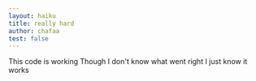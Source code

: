 ```yaml
---
layout: haiku
title: really hard
author: chafaa
test: false
---
```

This code is working
Though I don't know what went right
I just know it works